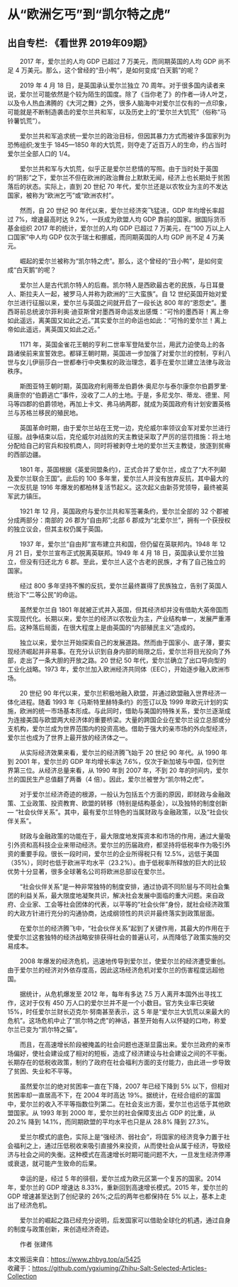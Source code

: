 # 从“欧洲乞丐”到“凯尔特之虎”  
## 出自专栏: 《看世界 2019年09期》  
&emsp;&emsp;2017 年，爱尔兰的人均 GDP 已超过 7 万美元，而同期英国的人均 GDP 尚不足 4 万美元。那么，这个曾经的“丑小鸭”，是如何变成“白天鹅”的呢？  
  
&emsp;&emsp;2019 年 4 月 18 日，是英国承认爱尔兰独立 70 周年。对于很多国内读者来说，爱尔兰可能依然是个较为陌生的国度。除了《当你老了》的作者—诗人叶芝，以及令人热血沸腾的《大河之舞》之外，很多人脑海中对爱尔兰仅有的一点印象，可能就是不断制造袭击的爱尔兰共和军，以及历史上的“爱尔兰大饥荒”（俗称“马铃薯饥荒”）。  
  
&emsp;&emsp;爱尔兰共和军追求统一爱尔兰的政治目标，但因其暴力方式而被许多国家列为恐怖组织;发生于 1845—1850 年的大饥荒，则夺走了近百万人的生命，约占当时爱尔兰全部人口的 1/4。  
  
&emsp;&emsp;爱尔兰共和军与大饥荒，似乎正是爱尔兰悲情的写照。由于当时处于英国的“阴影”之下，爱尔兰不但在欧洲的政治舞台上默默无闻，经济上也长期处于贫困落后的状态。实际上，直到 20 世纪 70 年代，爱尔兰还是以农牧业为主的不发达国家，被称为“欧洲乞丐”或“欧洲农村”。  
  
&emsp;&emsp;然而，自 20 世纪 90 年代以来，爱尔兰经济突飞猛进，GDP 年均增长率超过 7%，增速最高时达 9.2%，一跃成为欧盟人均 GDP 靠前的国家。据国际货币基金组织 2017 年的统计，爱尔兰的人均 GDP 已超过 7 万美元，在“100 万以上人口国家”中人均 GDP 仅次于瑞士和挪威，而同期英国的人均 GDP 尚不足 4 万美元。  
  
&emsp;&emsp;崛起的爱尔兰被称为“凯尔特之虎”。那么，这个曾经的“丑小鸭”，是如何变成“白天鹅”的呢？  
  
&emsp;&emsp;爱尔兰人是古代凯尔特人的后裔。凯尔特人是西欧最古老的民族，与日耳曼人、斯拉夫人一起，被罗马人并称为欧洲的“三大蛮族”。自 12 世纪英国开始对爱尔兰进行征服以来，爱尔兰与英国之间就开启了一段长达 800 年的“恩怨史”。墨西哥前总统波尔菲利奥·迪亚斯曾对墨西哥命运发出感慨：“可怜的墨西哥！离上帝如此遥远，离美国又如此之近。”其实爱尔兰的命运也如此：“可怜的爱尔兰！离上帝如此遥远，离英国又如此之近。”  
  
&emsp;&emsp;1171 年，英国金雀花王朝的亨利二世率军登陆爱尔兰，用武力迫使岛上的各路诸侯前来宣誓效忠。都铎王朝时期，英国进一步加强了对爱尔兰的控制，亨利八世与女儿伊丽莎白一世都奉行中央集权的政治理念，着手在爱尔兰建立法律与政治秩序。  
  
&emsp;&emsp;斯图亚特王朝时期，英国政府利用蒂龙伯爵休·奥尼尔与泰尔康奈尔伯爵罗里·奥唐奈的“伯爵逃亡”事件，没收了二人的土地。于是，多尼戈尔、蒂龙、德里、阿马等四郡的伯爵领地，再加上卡文、弗马纳两郡，就成为英国政府有计划安置英格兰与苏格兰移民的殖民地。  
  
&emsp;&emsp;英国革命时期，由于爱尔兰站在王党一边，克伦威尔率领议会军对爱尔兰进行征服。战争结束以后，克伦威尔对战败的天主教徒采取了严厉的惩罚措施：将土地分配给自己的官兵和投机商人，同时将被剥夺土地的爱尔兰天主教徒，放逐到贫瘠的西部边疆。  
  
&emsp;&emsp;1801 年，英国根据《英爱同盟条约》，正式合并了爱尔兰，成立了“大不列颠及爱尔兰联合王国”。此后的 100 多年里，爱尔兰人并没有放弃反抗，其中最大的一次反抗是 1916 年爆发的都柏林复活节起义。这次起义由新芬党领导，最终被英军武力镇压。  
  
&emsp;&emsp;1921 年 12 月，英国政府与爱尔兰共和军签署条约，爱尔兰全部的 32 个郡被分成两部分：南部的 26 郡为“自由邦”;北部 6 郡成为“北爱尔兰”，拥有一个获授权的独立议会，但其主权仍属于英国。  
  
&emsp;&emsp;1937 年，爱尔兰“自由邦”宣布建立共和国，但仍留在英联邦内。1948 年 12 月 21 日，爱尔兰宣布正式脱离英联邦。1949 年 4 月 18 日，英国承认爱尔兰独立，但没有归还北方 6 郡。至此，爱尔兰人这个古老的民族，才有了自己独立的国家。  
  
&emsp;&emsp;经过 800 多年坚持不懈的反抗，爱尔兰最终赢得了民族独立，告别了英国人统治下“二等公民”的命运。  
  
&emsp;&emsp;虽然爱尔兰自 1801 年就被正式并入英国，但其经济却并没有借助大英帝国而实现现代化。长期以来，爱尔兰的经济以农牧业为主，产业结构单一，发展严重滞后。这种落后局面，在很大程度上是由英国的“内部殖民主义”造成的。  
  
&emsp;&emsp;独立以来，爱尔兰开始探索自己的发展道路。然而由于国家小、底子薄，要实现经济崛起并非易事。在充分认识到自身内部的局限之后，爱尔兰将目光投向了外部，走出了一条大胆的开放之路。20 世纪 50 年代，爱尔兰确立了出口导向型的工业化战略。1973 年，爱尔兰加入欧洲经济共同体（EEC），开始逐步融入欧洲市场。  
  
&emsp;&emsp;20 世纪 90 年代以来，爱尔兰积极地融入欧盟，并通过欧盟融入世界经济一体化进程。随着 1993 年《马斯特里赫特条约》的签订以及 1999 年欧元计划的实施，欧洲的统一市场基本形成。与此同时，借助与美国的特殊关系，爱尔兰逐渐成为连接美国与欧盟两大经济体的重要桥梁。大量的跨国企业在爱尔兰设立总部或分支机构，爱尔兰成为世界范围内的投资高地。借助于强大的亲市场的外向型经济，爱尔兰也成为了世界上最开放的经济体之一。  
  
&emsp;&emsp;从实际经济效果来看，爱尔兰的经济腾飞始于 20 世纪 90 年代。从 1990 年到 2001 年，爱尔兰的 GDP 年均增长率达 7.6%，仅次于新加坡与中国，位列世界第三位。从经济总量来看，从 1990 年到 2007 年，不到 20 年的时间内，爱尔兰的国民生产总值翻了两番（4 倍）。因此，爱尔兰被誉为“凯尔特之虎”。  
  
&emsp;&emsp;对于爱尔兰经济奇迹的根源，一般认为包括五个方面的原因，即财政与金融政策、工业政策、投资教育、欧盟的转移（特别是结构基金），以及独特的制度创新— “社会伙伴关系”。其中，最有爱尔兰特色的当属财政与金融政策，以及“社会伙伴关系”。  
  
&emsp;&emsp;财政与金融政策的功能在于，最大限度地发挥资本和市场的作用，通过大量吸引外资和高科技企业来带动经济。爱尔兰的历届政府，都坚持将低税率作为吸引外资的重要手段。很长一段时间，爱尔兰的企业所得税只有 12.5%，远低于美国（35%），同时也低于欧洲平均水平（23.2%）。由于低税率所释放的巨大的比较优势十分显著，很多全球著名公司将欧洲总部设在爱尔兰。  
  
&emsp;&emsp;“社会伙伴关系”是一种非常独特的制度安排，通过协调不同阶层与不同社会集团的利益关系，最大限度地凝聚共识，解决社会发展中面临的重大问题。来自政府、企业家、工会等社会团体的代表，以平等的“社会伙伴”身份，就社会经济政策的大政方针进行充分的沟通协商，达成纲领性的共识并最终落实到政策层面。  
  
&emsp;&emsp;在爱尔兰的经济腾飞中，“社会伙伴关系”起到了关键作用，其最大的作用在于使爱尔兰这套独特的经济战略安排获得社会的普遍认可，从而降低了政策实施的交易成本。  
  
&emsp;&emsp;2008 年爆发的经济危机，迅速地传导到爱尔兰，使爱尔兰的经济遭受重创。由于爱尔兰的经济对外依存度高，因此这场经济危机对爱尔兰的伤害程度远超他国。  
  
&emsp;&emsp;据统计，从危机爆发至 2012 年，每年有多达 7.5 万人离开本国外出寻找工作，这对于仅有 450 万人口的爱尔兰并不是一个小数目。官方失业率已突破 15%，时任爱尔兰财长迈克尔·努南甚至表示，这 5 年是“爱尔兰大饥荒以来最大的危机”。这场危机中止了“凯尔特之虎”的神话，甚至开始有人以怀疑的口吻，称爱尔兰已变为“凯尔特之猫”。  
  
&emsp;&emsp;而且，在高速增长阶段被掩盖的社会问题也逐渐显露出来。爱尔兰政府的亲市场偏好，使社会建设成了相对的短板，造成了经济建设与社会建设之间的不平衡。长期存在的低税收政策，制约了政府在社会福利方面的支付能力，由此进一步导致了贫困、失业和不平等。  
  
&emsp;&emsp;虽然爱尔兰的绝对贫困率一直在下降，2007 年已经下降到 5% 以下，但相对贫困率却一直居高不下，在 2004 年时高达 19%。据统计，在经合组织的富国中，爱尔兰的收入不平等指数位列第二。在社会支出方面，爱尔兰也远低于其他欧盟国家。从 1993 年到 2000 年，爱尔兰的社会保障支出占 GDP 的比重，从 20.2% 降到 14.1%，而同期欧盟的平均水平也只是从 28.8% 降到 27.3%。  
  
&emsp;&emsp;爱兰尔模式的底色，实际上是“强经济、弱社会”，将国家的经济竞争力置于社会福利之上，通过压低税收来吸引直接外来投资，从而使社会从属于经济，导致经济与社会之间的失衡。这种模式在高速增长时期可能问题不大，一旦发生经济停滞或衰退，就可能产生致命的后果。  
  
&emsp;&emsp;幸运的是，经过 5 年的徘徊，爱尔兰成为欧元区第一个复苏的国家。2014 年，爱尔兰的 GDP 增速达 8.33%，重新回到高速增长模式。2015 年，爱尔兰的 GDP 增速甚至达到了创纪录的 26%;之后的两年也都保持在 5% 以上，基本上走出了经济危机。  
  
&emsp;&emsp;爱尔兰的崛起之路已经充分说明，后发国家可以借助全球化的机遇，通过自身的制度与政策创新，来创造经济奇迹。  
  
&emsp;&emsp;作者 张建伟  
  
本文搬运来自：https://www.zhbyg.top/a/5425  
 收藏于：https://github.com/ygxiuming/Zhihu-Salt-Selected-Articles-Collection